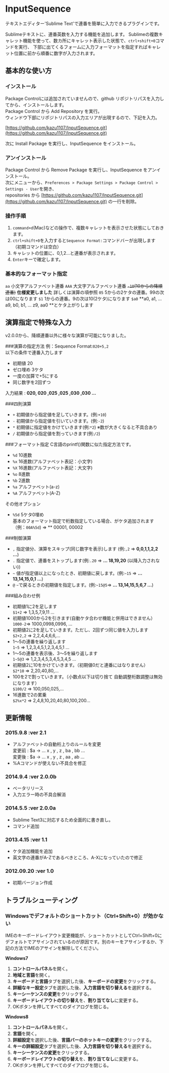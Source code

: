 # InputSequence

テキストエディター'Sublime Text'で連番を簡単に入力できるプラグインです。

Sublimeテキストに、連番英数を入力する機能を追加します。
Sublimeの複数キャレット機能を使って、数カ所にキャレット表示した状態で、`ctrl+shift+0`コマンドを実行、
下部に出てくるフォームに入力フォーマットを指定すればキャレット位置に前から順番に数字が入力されます。

## 基本的な使い方

### インストール
Package Controlには追加されていませんので、github リポジトリパスを入力してから、インストールします。  
Package Control から Add Repository を実行。  
ウィンドウ下部にリポジトリパスの入力エリアが出現するので、下記を入力。  

[https://github.com/kazu1107/InputSequence.git](https://github.com/kazu1107/InputSequence.git)

次に Install Package を実行し、InputSequence をインストール。

### アンインストール
Package Control から Remove Package を実行し、InputSequence をアンインストール。  
次にメニューから、`Preferences > Package Settings > Package Control > Settings - User`を開き、  
repositories から [https://github.com/kazu1107/InputSequence.git](https://github.com/kazu1107/InputSequence.git) の一行を削除。

### 操作手順

1. `command+d`(Mac)などの操作で、複数キャレットを表示させた状態にしておきます。
2. `ctrl+shift+0`を入力すると`Sequence Format:`コマンドバーが出現します（初期コマンドは空白）
3. キャレットの位置に、0,1,2...と連番が表示されます。
4. `Enter`キーで確定します。

### 基本的なフォーマット指定

`aa`     小文字アルファベット連番
`AAA` 大文字アルファベット連番
~~`-10`(10からの降順連番)~~ **仕様変更しました** 詳しくは演算の項参照
`05` 5からの2ケタの連番。99の次は00になります
`$1` 1からの連番。9の次は10(2ケタ)になります
`$a0` **a0, a1, ... a9, b0, b1, ... z9, aa0 **とケタ上がりします


## 演算指定で特殊な入力
v2.0.0から、降順連番以外に様々な演算が可能になりました。


###演算の指定方法
例：Sequence Format:`020+5,2`  
以下の条件で連番入力します  

* 初期値 20
* ゼロ埋め 3ケタ
* 一度の加算で+5にする
* 同じ数字を2回ずつ

入力結果 : **020, 020 ,025 ,025 ,030 ,030 ...**

###四則演算
* `+` 初期値から指定値を足していきます。(例:`+10`)
* `-` 初期値から指定値を引いていきます。(例:`-2`)
* `*` 初期値に指定値をかけていきます(例:`*2`) ※数が大きくなると不具合あり
* `/` 初期値から指定値を割っていきます(例:`/2`)

###フォーマット指定
C言語のprintf()関数に似た指定方法です。

* `%d` 10進数  
* `%x` 16進数(アルファベット表記：小文字)
* `%X` 16進数(アルファベット表記：大文字)
* `%o` 8進数
* `%b` 2進数
* `%a` アルファベット(a-z)
* `%A` アルファベット(A-Z)

その他オプション

* `%5d` 5ケタ0埋め  
    基本のフォーマット指定で桁数指定している場合、がケタ追加されます（例：`00A%5d`)
    => ** 00001, 00002


###制御演算
* `,` 指定値分、演算をスキップ(同じ数字を表示)します  (例:`,2` => **0,0,1,1,2,2 ...**)
* `.` 指定値で、連番をストップします(例:`.20` => **... 18,19,20** (以降入力されない))
* `~` 値が指定値以上になったとき、初期値に戻します。(例:`~15` => **... 13,14,15,0,1 ...**)
* `@` `~`で戻るときの初期値を指定します。(例:`~15@5`=> **... 13,14,15,5,6,7 ...**)

###組み合わせ例

* 初期値1に2を足します  
  `$1+2` => 1,3,5,7,9,11 ...
* 初期値1000から2を引きます(自動ケタ合わせ機能と併用はできません）  
  `1000-2`=> 1000,0998,0996, ...
* 初期値2に2を足していきます。ただし、2回ずつ同じ値を入力します  
  `$2+2,2` => 2,2,4,4,6,6,...
* 1〜5の連番を繰り返します  
  `1~5` => 1,2,3,4,5,1,2,3,4,5,1 ...
* 1〜5の連番を表示後、3〜5を繰り返します  
  `1~5@3` => 1,2,3,4,5,3,4,5,3,4,5 ...
* 初期値2に10をかけていきます。（初期値0だと連番にはなりません）  
  `$2*10` => 2,20,40,80,...
* 100を2で割っていきます。（小数点以下は切り捨て 自動調整桁数調整は無効になります）  
  `$100/2` => 100,050,025,...
* 16進数で2の累乗  
  `$2%x*2` => 2,4,8,10,20,40,80,100,200...

## 更新情報
### 2015.9.8 :ver 2.1
* アルファベットの自動桁上りのルールを変更  
  変更前 : $a → ... x , y , z , ba , bb ...  
  変更後 : $a → ... x , y , z , aa , ab ...  
* %Aコマンドが使えない不具合を修正

### 2014.9.4 :ver 2.0.0b
* ベータリリース
* 入力エラー時の不具合解消

### 2014.5.5 :ver 2.0.0a
* Sublime Text3に対応するため全面的に書き直し。
* コマンド追加

### 2013.4.15 :ver 1.1
* ケタ追加機能を追加
* 英文字の連番がA-Zであるべきところ、A-Xになっていたので修正


### 2012.09.20 :ver 1.0
* 初期バージョン作成

## トラブルシューティング
### Windowsでデフォルトのショートカット（Ctrl+Shift+0）が効かない
IMEのキーボードレイアウト変更機能が、ショートカットとしてCtrl+Shift+0にデフォルトでアサインされているのが原因です。別のキーをアサインするか、下記の方法でIMEのアサインを解除してください。

**Windows7**

1. **コントロールパネル**を開く。
2. **地域と言語**を開く。
3. **キーボードと言語**タブを選択した後、**キーボードの変更**をクリックする。
4. **詳細なキー設定**タブを選択した後、**入力言語を切り替える**を選択する。
5. **キーシーケンスの変更**をクリックする。
6. **キーボードレイアウトの切り替え**を、**割り当てなし**に変更する。
7. OKボタンを押してすべてのダイアログを閉じる。

**Windows8**

1. **コントロールパネル**を開く。
2. **言語**を開く。
3. **詳細設定**を選択した後、**言語バーのホットキーの変更**をクリックする。
4. **キーの詳細設定**タブを選択した後、**入力言語を切り替える**を選択する。
5. **キーシーケンスの変更**をクリックする。
6. **キーボードレイアウトの切り替え**を、**割り当てなし**に変更する。
7. OKボタンを押してすべてのダイアログを閉じる。
